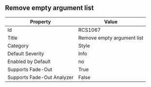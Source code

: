 ## Remove empty argument list

Property | Value
--- | --- 
Id | RCS1067
Title | Remove empty argument list
Category | Style
Default Severity | Info
Enabled by Default | no
Supports Fade-Out | True
Supports Fade-Out Analyzer | False
